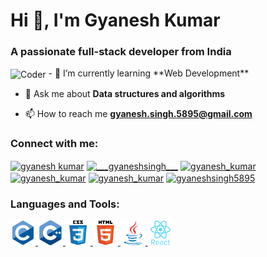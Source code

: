 <h1 align="left">Hi 👋, I'm Gyanesh Kumar</h1>
<h3 align="left">A passionate full-stack developer from India</h3>
<img align = "center" alt="Coder" width = "400" src = "https://i.giphy.com/media/qgQUggAC3Pfv687qPC/giphy.webp">
- 🌱 I’m currently learning **Web Development**

- 💬 Ask me about **Data structures and algorithms**

- 📫 How to reach me **gyanesh.singh.5895@gmail.com**

<h3 align="left">Connect with me:</h3>
<p align="left">
<a href="https://linkedin.com/in/gyanesh kumar" target="blank"><img align="center" src="https://raw.githubusercontent.com/rahuldkjain/github-profile-readme-generator/master/src/images/icons/Social/linked-in-alt.svg" alt="gyanesh kumar" height="30" width="40" /></a>
<a href="https://instagram.com/___gyaneshsingh___" target="blank"><img align="center" src="https://raw.githubusercontent.com/rahuldkjain/github-profile-readme-generator/master/src/images/icons/Social/instagram.svg" alt="___gyaneshsingh___" height="30" width="40" /></a>
<a href="https://www.codechef.com/users/gyanesh_kumar" target="blank"><img align="center" src="https://cdn.jsdelivr.net/npm/simple-icons@3.1.0/icons/codechef.svg" alt="gyanesh_kumar" height="30" width="40" /></a>
<a href="https://www.hackerrank.com/gyanesh_kumar" target="blank"><img align="center" src="https://raw.githubusercontent.com/rahuldkjain/github-profile-readme-generator/master/src/images/icons/Social/hackerrank.svg" alt="gyanesh_kumar" height="30" width="40" /></a>
<a href="https://www.leetcode.com/gyanesh_kumar" target="blank"><img align="center" src="https://raw.githubusercontent.com/rahuldkjain/github-profile-readme-generator/master/src/images/icons/Social/leet-code.svg" alt="gyanesh_kumar" height="30" width="40" /></a>
<a href="https://auth.geeksforgeeks.org/user/gyaneshsingh5895" target="blank"><img align="center" src="https://raw.githubusercontent.com/rahuldkjain/github-profile-readme-generator/master/src/images/icons/Social/geeks-for-geeks.svg" alt="gyaneshsingh5895" height="30" width="40" /></a>
</p>

<h3 align="left">Languages and Tools:</h3>
<p align="left"> <a href="https://www.cprogramming.com/" target="_blank" rel="noreferrer"> <img src="https://raw.githubusercontent.com/devicons/devicon/master/icons/c/c-original.svg" alt="c" width="40" height="40"/> </a> <a href="https://www.w3schools.com/cpp/" target="_blank" rel="noreferrer"> <img src="https://raw.githubusercontent.com/devicons/devicon/master/icons/cplusplus/cplusplus-original.svg" alt="cplusplus" width="40" height="40"/> </a> <a href="https://www.w3schools.com/css/" target="_blank" rel="noreferrer"> <img src="https://raw.githubusercontent.com/devicons/devicon/master/icons/css3/css3-original-wordmark.svg" alt="css3" width="40" height="40"/> </a> <a href="https://www.w3.org/html/" target="_blank" rel="noreferrer"> <img src="https://raw.githubusercontent.com/devicons/devicon/master/icons/html5/html5-original-wordmark.svg" alt="html5" width="40" height="40"/> </a> <a href="https://www.java.com" target="_blank" rel="noreferrer"> <img src="https://raw.githubusercontent.com/devicons/devicon/master/icons/java/java-original.svg" alt="java" width="40" height="40"/> </a> <a href="https://reactjs.org/" target="_blank" rel="noreferrer"> <img src="https://raw.githubusercontent.com/devicons/devicon/master/icons/react/react-original-wordmark.svg" alt="react" width="40" height="40"/> </a> </p>
